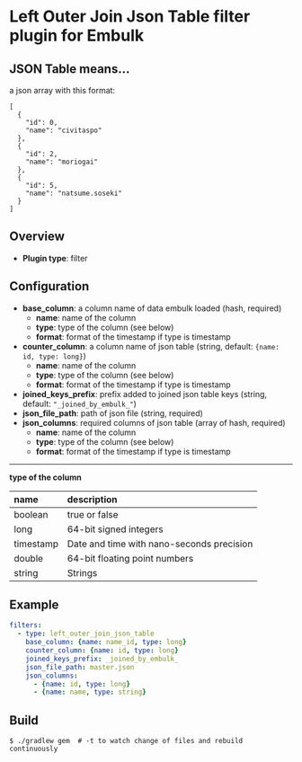 # Left Outer Join Json Table filter plugin for Embulk

## JSON Table means...

a json array with this format:

```
[
  {
    "id": 0,
    "name": "civitaspo"
  },
  {
    "id": 2,
    "name": "moriogai"
  },
  {
    "id": 5,
    "name": "natsume.soseki"
  }
]
```

## Overview

* **Plugin type**: filter

## Configuration

- **base_column**: a column name of data embulk loaded (hash, required)
  - **name**: name of the column
  - **type**: type of the column (see below)
  - **format**: format of the timestamp if type is timestamp
- **counter_column**: a column name of json table (string, default: `{name: id, type: long}`)
  - **name**: name of the column
  - **type**: type of the column (see below)
  - **format**: format of the timestamp if type is timestamp
- **joined_keys_prefix**: prefix added to joined json table keys (string, default: `"_joined_by_embulk_"`)
- **json_file_path**: path of json file (string, required)
- **json_columns**: required columns of json table (array of hash, required)
  - **name**: name of the column
  - **type**: type of the column (see below)
  - **format**: format of the timestamp if type is timestamp

---
**type of the column**

|name|description|
|:---|:---|
|boolean|true or false|
|long|64-bit signed integers|
|timestamp|Date and time with nano-seconds precision|
|double|64-bit floating point numbers|
|string|Strings|

## Example

```yaml
filters:
  - type: left_outer_join_json_table
    base_column: {name: name_id, type: long}
    counter_column: {name: id, type: long}
    joined_keys_prefix: _joined_by_embulk_
    json_file_path: master.json
    json_columns:
      - {name: id, type: long}
      - {name: name, type: string}
```

## Build

```
$ ./gradlew gem  # -t to watch change of files and rebuild continuously
```
